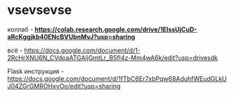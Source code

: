 # vsevsevse

коллаб - **https://colab.research.google.com/drive/1EIssUjCuD-aRcKggjkb40ENcBVUbnMvJ?usp=sharing**


всё - https://docs.google.com/document/d/1-2RcHrXNU6N_CVdoaATGAljGmtLr_B5fI4z-Mm4wA6k/edit?usp=drivesdk

Flask инструкция - https://docs.google.com/document/d/1fTbC6Er7xbPqw68AduhfWEudGLkUJ04ZGrGMROHxyOo/edit?usp=sharing 